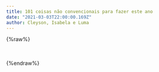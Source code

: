 ```yaml
---
title: 101 coisas não convencionais para fazer este ano
date: "2021-03-03T22:00:00.169Z"
author: Cleyson, Isabela e Luma
---
```


{%raw%}
<style>
#atividades {
  display: flex;
  flex-wrap: wrap;
}
#atividades > div {
  background-color: #eaeaea;
  padding: 10px;
  margin: 4px;
  display: flex;
  cursor: pointer;
  border-radius: 2px;
  display: flex;
  flex: 1;
  min-width: 47%;
}
#atividades span {
  margin-left: 10px;
  font-size: 18px;
  font-weight: bold;
  flex: 1;
}
#atividades > div > div {
  background-color: white;
  height: 22px;
  width: 22px;
  color: #2bbc8a;
  padding: 0 6px;
  font-weight: bold;
  margin-top: 5px;
  border-radius: 2px;
}

#atividades > div[selected="true"] {
  background-color: #2bbc8a;
  color: white;
}

#resultado {
  display: flex;
  justify-content: center;
  margin-top: 20px;
}

#resultado > span {
  font-size: 22px;
  font-weight: bold;
}

@media (max-width: 600px)
{
  #atividades > div {
    min-width: 100%;
  }
}
</style>

<div id="atividades"></div>
<div id="resultado"></div>

<script>
const atividades = [
  '💻 Decorar um computador com o tema “pôneis no México”',
  '🐧 Gravar o nome de todas as espécies de pinguim',
  '🎥 Regravar o filme De Volta Para O Futuro reduzido para 15 minutos',
  '🚰 Criar um monólogo dramático sobre uma pia de cozinha',
  '🧵 Costurar um figurino baseado na moda japonesa de 1940',
  '🧊 Fazer um picolé com 3 ingredientes aleatórios na cozinha',
  '🥚 Colocar 10 easter eggs relacionados a sua vida espalhados por algum cômodo',
  '🌠 Desenhar uma linha que conte o tempo de uma forma inédita',
  '🧲 Criar seu próprio ímã de geladeira',
  '🦎 Fazer uma lagartixa de argila',
  '🛏️ Construir um forte de almofadas e nomeá-lo com algum trocadilho a partir do nome de uma civilização, império ou cidade antiga',
  '🧮 Criar um problema matemático que vá além das 4 operações básicas de matemática e que o resultado seja 3',
  '✍️ Escrever um conto incluíndo o último sonho que você teve',
  '🍲 Crie uma receita apenas com ingredientes que começam com a letra “L”',
  '🥿 Tirar uma foto conceitual utilizando um pote, um fundo colorido e um chinelo',
  '🤖 Interpretar por 5 minutos um robô discutindo a lógica por trás de um hambúrguer',
  '👒 Fazer um chapéu estiloso para o seu dedão',
  '📰 Fazer uma saia usando jornal ou revista',
  '💬 Escolher 3 palavras aleatórias do dicionário e criar uma frase com elas',
  '🎪 Criar um look inspirado em um circo e tire uma foto com uma pose inspirada no mesmo',
  '🧦 Fazer uma apresentação em estilo Powerpoint das vantagens de dormir sem meias',
  '🍿 Assistir um filme que contenha a palavra “bateria” no título',
  '🎸 Pensar em um Top 5 motivos para continuar tocando Legião Urbana no violão, mesmo sendo as mesmas músicas de sempre',
  '🎼 Criar um pout pourri com 5 músicas de gêneros totalmente diferentes ou com significados totalmente diferentes',
  '🎞️ Escrever uma crítica do filme citado acima se passando por uma criança de 6 anos',
  '😬 Usar um delineador para tatuar na sua bochecha algo que você tatuaria se estivesse na prisão',
  '🎠 Dar um nome muito legal para o pônei imaginário do seu amigo imaginário',
  '🖊️ Escrever um poema onde cada frase começa com cada letra do seu nome completo',
  '🎁 Fazer uma doação para alguma instituição de caridade, porque é sempre importante fazer isso',
  '🗿 Recriar um monumento ou algum lugar famoso na sua casa e agir como se estivesse lá',
  '✉️ Criar o seu próprio selo de aprovação (com uma foto sua e tudo)',
  '🎲 Desenvolver um jogo de tabuleiro a partir de um filme que você gosta muito',
  '✒️ Fazer uma mistura de tintas, formando a sua própria cor e dando o nome que você quiser pra ela',
  '🧹 Criar um grito de torcida para um time de quadribol que tem como mascote um ornitorrinco',
  '🐬 Imaginar a pior ideia para um jogo de RPG contendo golfinhos',
  '🌈 Dar novos nomes para os tons de cor que você está vestindo',
  '🥂 Tocar uma música com copos de vidro',
  '💬 Criar um personagem de história em quadrinho',
  '🩳 Usar um pijama combinando com alguém',
  '😱 Dar berros de mariachi pela janela',
  '🤗 Expressar o máximo que puder uma expressão/sentimento que você não está acostumado',
  '👩‍🎤 Criar um personagem com uma história elaborada para caso você precise se disfarçar algum dia',
  '🧶 Fazer um pote de crochê',
  '👱 Fazer um moicano com gel',
  '🌶️ Fazer uma receita típica de um país vizinho ao seu',
  '🙃 Fazer um elogio para um estranho',
  '🥔 Aprender a falar: “Ei, essa batata é minha!” em 4 línguas diferentes',
  '🖼️ Recriar um quadro renascentista com a sua refeição',
  '🏺 Criar um produto inútil da junção de outros dois objetos existentes e nomear ele',
  '🛰️ Editar uma foto sua no espaço, com o Keanu Reeves do seu lado',
  '🎤 Criar um acessório que só a Lady Gaga usaria',
  '🩸 Doar sangue e saber qual seu tipo sanguíneo',
  '🎞️ Assistir a série ou filme mais popular do ano que você nasceu',
  '🎵 Criar a letra de um samba sobre o que você comeu no almoço',
  '🎶 Aprender a cantar a sua música favorita da disney em outra língua que não o inglês',
  '🎼 Escrever um conto em que a sua música favorita se encaixaria muito bem',
  '🩲 Criar a logo da pior ideia de marca possível',
  '🎎 Fazer um teatro de fantoches com as suas meias',
  '🖍️ Customizar uma peça de roupa com giz de cera',
  '✍️ Fazer um poema utilizando apenas nomes de músicas',
  '🗽 Criar uma coleção de estátuas utilizando materiais alternativos e adicionando um comentário para cada',
  '🎩 Ficar na posição do elefantinho por 15 segundos equilibrando um chapéu na sua bunda',
  '📰 Fazer uma série de notícias rápidas sobre alguns acontecimentos esquisitos de uma cidade fictícia',
  '🧼 Passar sabão no chão e fingir ser um patinador (lembre de usar equipamentos de segurança)',
  '🗺️ Desenhar um mapa do tesouro com lugares fictícios e obstáculos',
  '♋ Inventar um novo signo e decidir quais as sortes do dia, como um horóscopo',
  '🎄 Criar seu próprio feriado e o motivo por trás',
  '🛑 Criar a pior placa de trânsito possível',
  '👨‍🌾 Inventar um fato sobre a festa junina que todos deveriam saber',
  '🦸 Inventar uma rotina matinal para um super herói em decadência',
  '💃 Criar line up de um evento que você participaria',
  '📹 Criar um comercial para o seu produto inútil',
  '🎶 Criar um Jingle para uma marca de cadeiras de escritório que não giram',
  '💃 Criar uma coreografia que com certeza seria utilizada no Just Dance',
  '📰 Criar uma folha de revista com as fofocas da casa ou uma de jornal com as notícias',
  '🍂 Elaborar a pior ideia para um aplicativo relacionado de alguma forma a folhas secas',
  '📘 Desenhar um livro que com certeza seria escolhido pela capa',
  '📚 Doar um livro e escreva uma dedicatória que deixará o próximo dono confuso',
  '🎨 Fazer uma releitura de uma pintura renascentista como se fosse no fundo do mar',
  '🎲 Escrever as 10 piores ideias de temas para um jogo de STOP',
  '⚗️ Criar um feitiço que usaria no dia-a-dia',
  '👺 Criar uma careta inédita e tirar uma foto',
  '🎭 Realizar uma fantasia em grupo totalmente diferente e legal',
  '🎸 Tocar de um jeito diferente no violão a sua música favorita',
  '👐 Aprender uma dança de mãos (não esqueça de alongá-las antes)',
  '📜 Escrever uma possível primeira epopéia da humanidade',
  '👩‍⚕️ Desenhar um raio X de seus pés como se você soubesse como são por dentro',
  '🎮 Usar seus dons artísticos para customizar um controle remoto',
  '🚪 Desenhar uma dobradiça na parte de dentro do seu cotovelo e quando for esticar o braço, fazer um barulho de porta rangendo',
  '🎞️ Recriar uma cena de um filme preto e branco utilizando cores que provavelmente não são as originais',
  '😨 Criar um nome e um tipo de fobia bizarra',
  '👸🏿 Inventar uma princesa da disney e uma história pra ela',
  '🚴🏾‍♀️ Criar uma competição com regras tão confusas que entendê-las é o primeiro objetivo',
  '🏯 Escrever uma história por trás da oitava maravilha do mundo que ainda não foi descoberta',
  '👽 Escolher a música de uma caixinha de música que seria um presente para alienígenas',
  '🎢 Elaborar um brinquedo de parque de diversões que ninguém gostaria de ir',
  '🧱 Desenhar um labirinto em algum móvel da sua casa',
  '🦸🏿‍♂️ Imaginar o pior super poder para um super herói',
  '👀 Dar vida a algum objeto desenhando olhos nele',
  '🪐 Desenhar um sol com seus planetas antropomorfizados',
  '✔️ Criar sua lista de 101 coisas não convencionais para fazer',
];

let selectedItems = [];

const STORAGE_HASH = 'selected-items';

function select(index) {
  if (selectedItems.includes(index)) {
    selectedItems = selectedItems.filter(i => i !== index);
  } else {
    selectedItems.push(index);
  }
  saveSelectedItems();
  renderAtividades();
}

function renderAtividades() {
  const parent = document.getElementById('atividades');
  parent.innerHTML = '';
  atividades.forEach((atividade, index) => {
    const selected = selectedItems.includes(index);
    const atividadeHtml = `<div selected="${(selected ? 'true': 'false')}" onclick="select(${index})"><div class="checkbox">${(selected ? '✓': '')}</div><span>${atividade}</span></div>`;
    parent.innerHTML += atividadeHtml;
  });
  const resultado = document.getElementById('resultado');
  resultado.innerHTML = `<span>Você concluiu ${selectedItems.length} de ${atividades.length} atividades</span>`;
}

function loadSelectedItems() {
  selectedItems = JSON.parse(localStorage.getItem(STORAGE_HASH)) || [];
}

function saveSelectedItems() {
  const selectedString = JSON.stringify(selectedItems);
  localStorage.setItem(STORAGE_HASH, selectedString);
}

function render() {
  loadSelectedItems();
  renderAtividades();
}

render();
</script>

{%endraw%}